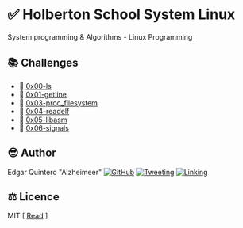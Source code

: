 # :white_check_mark: Holberton School System Linux
System programming &amp; Algorithms - Linux Programming

## :books: Challenges
- :bookmark_tabs: [0x00-ls](0x00-ls/.#readme)
- :bookmark_tabs: [0x01-getline](0x01-getline/.#readme)
- :bookmark_tabs: [0x03-proc_filesystem](0x03-proc_filesystem/.#readme)
- :bookmark_tabs: [0x04-readelf](0x04-readelf/.#readme)
- :bookmark_tabs: [0x05-libasm](0x05-libasm/.#readme)
- :bookmark_tabs: [0x06-signals](0x06-signals/.#readme)

## :sunglasses: Author
Edgar Quintero "Alzheimeer"
[![GitHub](https://img.shields.io/badge/github-%23100000.svg?&style=for-the-badge&logo=github&logoColor=white)](https://github.com/alzheimeer)
[![Tweeting](https://img.shields.io/badge/twitter-%231DA1F2.svg?&style=for-the-badge&logo=twitter&logoColor=white)](https://twitter.com/alzheimeer)
[![Linking](https://img.shields.io/badge/linkedin-%230077B5.svg?&style=for-the-badge&logo=linkedin&logoColor=white)](https://linkedin.com/in/alzheimeer)

## :balance_scale: Licence
MIT
\[ [Read](LICENSE) \]